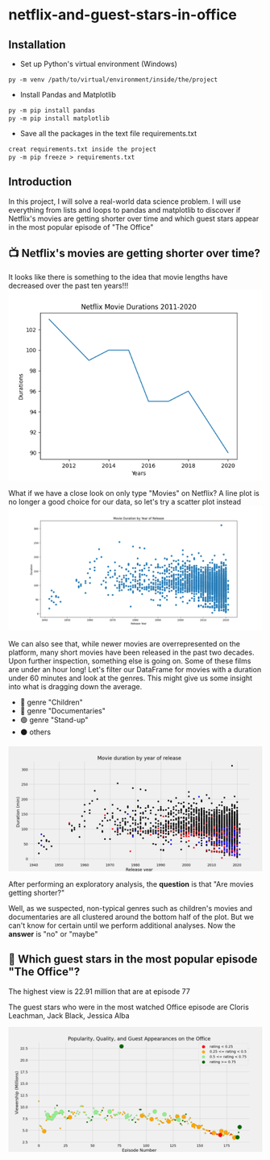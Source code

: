 # netflix-and-guest-stars-in-office

## Installation
- Set up Python's virtual environment (Windows)
```
py -m venv /path/to/virtual/environment/inside/the/project
```

- Install Pandas and Matplotlib
```
py -m pip install pandas
py -m pip install matplotlib
```

- Save all the packages in the text file requirements.txt
```
creat requirements.txt inside the project
py -m pip freeze > requirements.txt
```

## Introduction
In this project, I will solve a real-world data science problem. 
I will use everything from lists and loops to pandas and matplotlib to discover if Netflix's movies are getting shorter over time 
and which guest stars appear in the most popular episode of "The Office"

## 📺 Netflix's movies are getting shorter over time?

It looks like there is something to the idea that movie lengths have decreased over the past ten years!!!
![](Figure_1.png)

What if we have a close look on only type "Movies" on Netflix? A line plot is no longer a good choice for our data, so let's try a scatter plot instead
![](Figure_2.png)

We can also see that, while newer movies are overrepresented on the platform, many short movies have been released in the past two decades.
Upon further inspection, something else is going on. Some of these films are under an hour long! Let's filter our DataFrame for movies with a duration under 60 minutes and look at the genres. This might give us some insight into what is dragging down the average.
- 🔴 genre "Children"
- 🔵 genre "Documentaries" 
- 🟢 genre "Stand-up"
- ⚫ others

![](Figure_3.png)

After performing an exploratory analysis, the **question** is that "Are movies getting shorter?"

Well, as we suspected, non-typical genres such as children's movies and documentaries are all clustered around the bottom half of the plot. But we can't know for certain until we perform additional analyses. Now the **answer** is "no" or "maybe"

## 📸 Which guest stars in the most popular episode "The Office"?

The highest view is 22.91 million that are at episode 77

The guest stars who were in the most watched Office episode are Cloris Leachman, Jack Black, Jessica Alba 

![](Figure_4.png)

